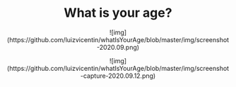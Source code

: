<h1 align="center">What is your age?</h1>
<p align="center">
![img](https://github.com/luizvicentin/whatIsYourAge/blob/master/img/screenshot-2020.09.png)
</p>

<p align="center">
 ![img](https://github.com/luizvicentin/whatIsYourAge/blob/master/img/screenshot-capture-2020.09.12.png)
</p>
